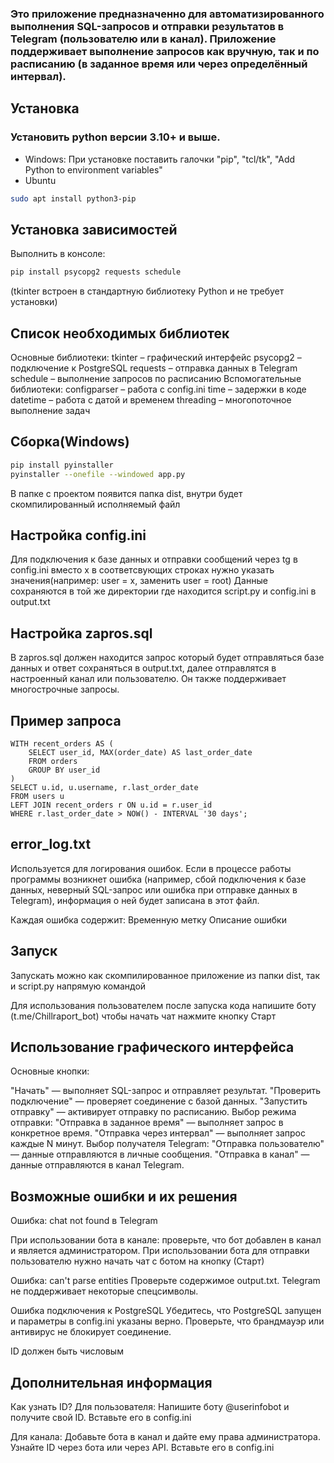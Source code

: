 ### Это приложение предназначенно для автоматизированного выполнения SQL-запросов и отправки результатов в Telegram (пользователю или в канал). Приложение поддерживает выполнение запросов как вручную, так и по расписанию (в заданное время или через определённый интервал).
## Установка
### Установить python версии 3.10+ и выше.
- Windows: 
При установке поставить галочки "pip", "tcl/tk", "Add Python to environment variables"
- Ubuntu
```sh
sudo apt install python3-pip
```
## Установка зависимостей
Выполнить в консоле:
```sh
pip install psycopg2 requests schedule
```
(tkinter встроен в стандартную библиотеку Python и не требует установки)

## Список необходимых библиотек
Основные библиотеки:
tkinter – графический интерфейс
psycopg2 – подключение к PostgreSQL
requests – отправка данных в Telegram
schedule – выполнение запросов по расписанию
Вспомогательные библиотеки:
configparser – работа с config.ini
time – задержки в коде
datetime – работа с датой и временем
threading – многопоточное выполнение задач

## Сборка(Windows)
```sh
pip install pyinstaller
pyinstaller --onefile --windowed app.py
```
В папке с проектом появится папка dist, внутри будет скомпилированный исполняемый файл

## Настройка config.ini
Для подключения к базе данных и отправки сообщений через tg в config.ini вместо x в соответсвующих строках нужно указать значения(например: user = x, заменить user = root)
Данные сохраняются в той же директории где находится script.py и config.ini в output.txt

## Настройка zapros.sql
В zapros.sql должен находится запрос который будет отправляться базе данных и ответ сохраняться в output.txt, далее отправлятся в настроенный канал или пользователю.
Он также поддерживает многострочные запросы.

## Пример запроса
```
WITH recent_orders AS (
    SELECT user_id, MAX(order_date) AS last_order_date
    FROM orders
    GROUP BY user_id
)
SELECT u.id, u.username, r.last_order_date
FROM users u
LEFT JOIN recent_orders r ON u.id = r.user_id
WHERE r.last_order_date > NOW() - INTERVAL '30 days';
```

## error_log.txt 
Используется для логирования ошибок. Если в процессе работы программы возникнет ошибка (например, сбой подключения к базе данных, неверный SQL-запрос или ошибка при отправке данных в Telegram), информация о ней будет записана в этот файл.

Каждая ошибка содержит:
Временную метку 
Описание ошибки

## Запуск
Запускать можно как скомпилированное приложение из папки dist, так и script.py напрямую командой

Для использования пользователем после запуска кода напишите боту (t.me/Chillraport_bot)
чтобы начать чат нажмите кнопку Старт 

## Использование графического интерфейса
Основные кнопки:

"Начать" — выполняет SQL-запрос и отправляет результат.
"Проверить подключение" — проверяет соединение с базой данных.
"Запустить отправку" — активирует отправку по расписанию.
Выбор режима отправки:
"Отправка в заданное время" — выполняет запрос в конкретное время.
"Отправка через интервал" — выполняет запрос каждые N минут.
Выбор получателя Telegram:
"Отправка пользователю" — данные отправляются в личные сообщения.
"Отправка в канал" — данные отправляются в канал Telegram.

## Возможные ошибки и их решения
Ошибка: chat not found в Telegram

При использовании бота в канале: проверьте, что бот добавлен в канал и является администратором.
При использовании бота для отправки пользователю нужно начать чат с ботом на кнопку (Старт) 

Ошибка: can't parse entities
Проверьте содержимое output.txt. Telegram не поддерживает некоторые спецсимволы.

Ошибка подключения к PostgreSQL
Убедитесь, что PostgreSQL запущен и параметры в config.ini указаны верно.
Проверьте, что брандмауэр или антивирус не блокирует соединение.

ID должен быть числовым

## Дополнительная информация 
Как узнать ID?
Для пользователя:
Напишите боту @userinfobot и получите свой ID.
Вставьте его в config.ini

Для канала:
Добавьте бота в канал и дайте ему права администратора.
Узнайте ID через бота или через API.
Вставьте его в config.ini 



